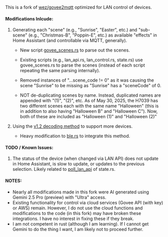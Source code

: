 This is a fork of [wez/govee2mqtt](https://github.com/wez/govee2mqtt) optimized for LAN control of devices.

#### Modifications Inlcude:
1. Generating each "scene" (e.g., "Sunrise", "Easter", etc.) and "sub-scene" (e.g., "Christmas-B", "Poppin-E", etc.) as available "effects" in Home Assistant (and controllable via MQTT, generally).

   - New script [govee_scenes.rs](https://github.com/AlgoClaw/govee2mqtt/blob/main/src/govee_scenes.rs) to parse out the scenes.

   - Existing scripts (e.g., lan_api.rs, lan_control.rs, state.rs) use govee_scenes.rs to parse the scenes (instead of each script repeating the same parsing internally).

   - Removed instances of "...scene_code != 0" as it was causing the scene "Sunrise" to be missing as "Sunrise" has a "sceneCode" of 0.

   - NOT de-duplicating scenes by name. Instead, duplicated names are appended with "(1)", "(2)", etc. As of May 30, 2025, the H7039 has two different scenes each with the same name "Halloween" (this is in addition to also having "Halloween B" and "Halloween C"). Now, both of these are included as "Halloween (1)" and "Halloween (2)"

2. Using the [v1.2 decoding method](https://github.com/AlgoClaw/Govee/blob/main/decoded/v1.2/explanation_v1.2.md) to support more devices.
   - Heavy modification to [ble.rs](https://github.com/AlgoClaw/govee2mqtt/blob/main/src/ble.rs) to integrate this method.

#### TODO / Known Issues:
1. The status of the device (when changed via LAN API) does not update in Home Assistant, is slow to update, or updates to the previous selection. Likely related to [poll_lan_api](https://github.com/AlgoClaw/govee2mqtt/blob/e35d488889a0c13ab32fc2ad2a2154d27d6c59c4/src/service/state.rs#L232) of state.rs.

#### NOTES:
- Nearly all modifications made in this fork were AI generated using Gemini 2.5 Pro (preview) with "Ultra" access.
- Existing functionality for control via cloud services (Govee API (with key) or AWS) remain. However, I do not use the cloud functions and modifications to the code (in this fork) may have broken these integrations. I have no interest in fixing these if they break.
- I am not competent in rust (although I am learning). If I cannot get Gemini to do the thing I want, I am likely not to proceed further.
